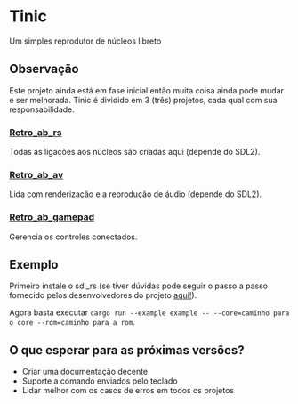 # Tinic

Um simples reprodutor de núcleos libreto

## Observação

Este projeto ainda está em fase inicial então muita coisa ainda pode mudar e ser melhorada. 
Tinic é dividido em 3 (três) projetos, cada qual com sua responsabilidade.

### [Retro_ab_rs](https://github.com/Xsimple1010/retro_ab_rs)

Todas as ligações aos núcleos são criadas aqui (depende do SDL2).

### [Retro_ab_av](https://github.com/Xsimple1010/retro_ab_av)

Lida com renderização e a reprodução de áudio (depende do SDL2).

### [Retro_ab_gamepad](https://github.com/Xsimple1010/retro_ab_gamepad)

Gerencia os controles conectados.

## Exemplo

Primeiro instale o sdl_rs (se tiver dúvidas pode seguir o passo a passo fornecido pelos desenvolvedores do 
projeto [aqui!](https://github.com/Rust-SDL2/rust-sdl2?tab=readme-ov-file#windows-msvc)).

Agora basta executar ``cargo run --example example -- --core=caminho para o core --rom=caminho para a rom``.

## O que esperar para as próximas versões?

- Criar uma documentação decente
- Suporte a comando enviados pelo teclado
- Lidar melhor com os casos de erros em todos os projetos
